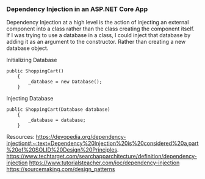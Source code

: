 ### Dependency Injection in an ASP.NET Core App

Dependency Injection at a high level is the action of injecting an external component into a class rather than the class
creating the component itself. If I was trying to use a database in a class, I could inject that database by adding it as an argument to 
the constructor. Rather than creating a new database object.

Initializing Database
```
public ShoppingCart()
    {
        _database = new Database();
    }
```
Injecting Database
```
public ShoppingCart(Database database)
    {
        _database = database;
    }
```

Resources:
https://devopedia.org/dependency-injection#:~:text=Dependency%20Injection%20is%20considered%20a,part%20of%20SOLID%20Design%20Principles.
https://www.techtarget.com/searchapparchitecture/definition/dependency-injection
https://www.tutorialsteacher.com/ioc/dependency-injection
https://sourcemaking.com/design_patterns